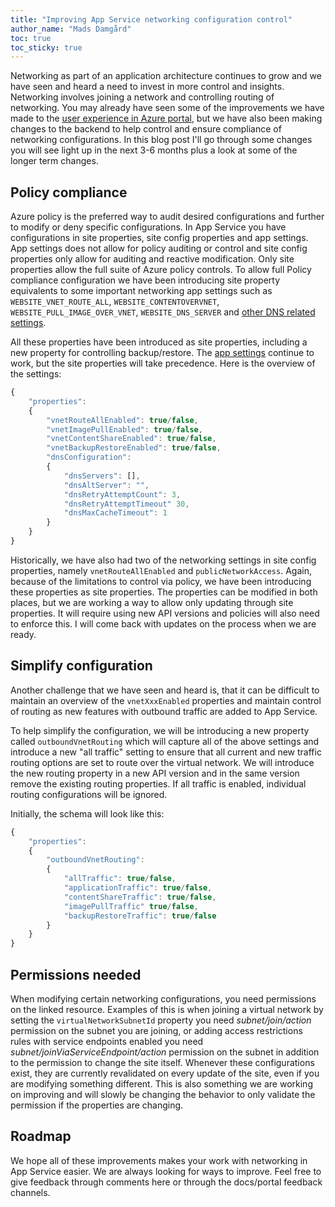 ```yaml
---
title: "Improving App Service networking configuration control"
author_name: "Mads Damgård"
toc: true
toc_sticky: true
---
```


Networking as part of an application architecture continues to grow and we have seen and heard a need to invest in more control and insights. Networking involves joining a network and controlling routing of networking. You may already have seen some of the improvements we have made to the [user experience in Azure portal](https://azure.github.io/AppService/2024/02/01/Networking-UX-improvements.html), but we have also been making changes to the backend to help control and ensure compliance of networking configurations. In this blog post I'll go through some changes you will see light up in the next 3-6 months plus a look at some of the longer term changes.

## Policy compliance

Azure policy is the preferred way to audit desired configurations and further to modify or deny specific configurations. In App Service you have configurations in site properties, site config properties and app settings. App settings does not allow for policy auditing or control and site config properties only allow for auditing and reactive modification. Only site properties allow the full suite of Azure policy controls. To allow full Policy compliance configuration we have been introducing site property equivalents to some important networking app settings such as `WEBSITE_VNET_ROUTE_ALL`, `WEBSITE_CONTENTOVERVNET`, `WEBSITE_PULL_IMAGE_OVER_VNET`, `WEBSITE_DNS_SERVER` and [other DNS related settings](https://learn.microsoft.com/azure/app-service/overview-name-resolution#configuring-dns-servers).

All these properties have been introduced as site properties, including a new property for controlling backup/restore. The [app settings](https://learn.microsoft.com/azure/app-service/overview-vnet-integration#routing-app-settings) continue to work, but the site properties will take precedence. Here is the overview of the settings:

```javascript
{
    "properties":
    {
        "vnetRouteAllEnabled": true/false,
        "vnetImagePullEnabled": true/false,
        "vnetContentShareEnabled": true/false,
        "vnetBackupRestoreEnabled": true/false,
        "dnsConfiguration":
        {
            "dnsServers": [],
            "dnsAltServer": "",
            "dnsRetryAttemptCount": 3,
            "dnsRetryAttemptTimeout" 30,
            "dnsMaxCacheTimeout": 1
        }
    }
}
```

Historically, we have also had two of the networking settings in site config properties, namely `vnetRouteAllEnabled` and `publicNetworkAccess`. Again, because of the limitations to control via policy, we have been introducing these properties as site properties. The properties can be modified in both places, but we are working a way to allow only updating through site properties. It will require using new API versions and policies will also need to enforce this. I will come back with updates on the process when we are ready.

## Simplify configuration

Another challenge that we have seen and heard is, that it can be difficult to maintain an overview of the `vnetXxxEnabled` properties and maintain control of routing as new features with outbound traffic are added to App Service.

To help simplify the configuration, we will be introducing a new property called `outboundVnetRouting` which will capture all of the above settings and introduce a new "all traffic" setting to ensure that all current and new traffic routing options are set to route over the virtual network. We will introduce the new routing property in a new API version and in the same version remove the existing routing properties. If all traffic is enabled, individual routing configurations will be ignored.

Initially, the schema will look like this:

```javascript
{
    "properties":
    {
        "outboundVnetRouting":
        {
            "allTraffic": true/false,
            "applicationTraffic": true/false,
            "contentShareTraffic": true/false,
            "imagePullTraffic" true/false,
            "backupRestoreTraffic": true/false
        }
    }
}
```

## Permissions needed

When modifying certain networking configurations, you need permissions on the linked resource. Examples of this is when joining a virtual network by setting the `virtualNetworkSubnetId` property you need _subnet/join/action_ permission on the subnet you are joining, or adding access restrictions rules with service endpoints enabled you need _subnet/joinViaServiceEndpoint/action_ permission on the subnet in addition to the permission to change the site itself. Whenever these configurations exist, they are currently revalidated on every update of the site, even if you are modifying something different. This is also something we are working on improving and will slowly be changing the behavior to only validate the permission if the properties are changing.

## Roadmap

We hope all of these improvements makes your work with networking in App Service easier. We are always looking for ways to improve. Feel free to give feedback through comments here or through the docs/portal feedback channels.
